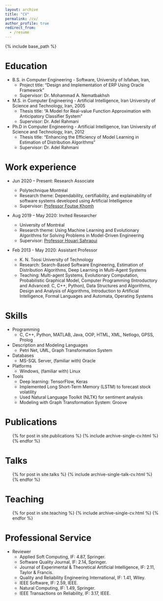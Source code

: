 ```yaml
---
layout: archive
title: "CV"
permalink: /cv/
author_profile: true
redirect_from:
  - /resume
---
```


{% include base_path %}

Education
======
* B.S. in Computer Engineering - Software, University of Isfahan, Iran, 
  * Project title: “Design and Implementation of ERP Using Oracle Framework”
  * Supervisor: Dr. Mohammad A. Nematbakhsh
* M.S. in Computer Engineering - Artificial Intelligence, Iran University of Science and Technology, Iran, 2005
  * Thesis title: “A Model for Real-value Function Approximation with Anticipatory Classifier System”
  * Supervisor: Dr. Adel Rahmani
* Ph.D in Computer Engineering - Artificial Intelligence, Iran University of Science and Technology, Iran, 2012
  * Thesis title: “Enhancing the Efficiency of Model Learning in Estimation of Distribution Algorithms”
  * Supervisor: Dr. Adel Rahmani

Work experience
======
* Jun 2020 – Present: Research Associate
  * Polytechnique Montréal
  * Research theme: Dependability, certifiability, and explainability of software systems developed using Artificial Intelligence
  * Supervisor: [Professor Foutse Khomh](http://khomh.net/)

* Aug 2019 – May 2020: Invited Researcher
  * University of Montréal
  * Research theme: Using Machine Learning and Evolutionary Algorithms for Solving Problems in Model-Driven Engineering
  * Supervisor: [Professor Houari Sahraoui](http://www.iro.umontreal.ca/~sahraouh/index_eng.html)

* Feb 2013 - May 2020: Assistant Professor
  * K. N. Toosi University of Technology
  * Research: Search-Based Software Engineering, Estimation of Distribution Algorithms, Deep Learning in Multi-Agent Systems
  * Teaching: Multi-agent Systems, Evolutionary Computation, Probabilistic Graphical Model, Computer Programming (Introductory and Advanced: C, C++, Python), Data Structures and Algorithms, Design and Analysis of Algorithms, Introduction to Artificial Intelligence, Formal Languages and Automata, Operating Systems
  
Skills
======
* Programming
  * C, C++, Python, MATLAB, Java, OOP, HTML, XML, Netlogo, GPSS, Prolog
* Description and Modeling Languages
  * Petri Net, UML, Graph Transformation System
* Databases
  * MS-SQL Server, (familiar with) Oracle
* Platforms
  * Windows, (familiar with) Linux
* Tools
  * Deep learning: TensorFlow, Keras
  * Implemented Long Short-Term Memory (LSTM) to forecast stock volatility
  * Used Natural Language Toolkit (NLTK) for sentiment analysis
  * Modeling with Graph Transformation System: Groove

Publications
======
  <ul>{% for post in site.publications %}
    {% include archive-single-cv.html %}
  {% endfor %}</ul>
  
Talks
======
  <ul>{% for post in site.talks %}
    {% include archive-single-talk-cv.html %}
  {% endfor %}</ul>
  
Teaching
======
  <ul>{% for post in site.teaching %}
    {% include archive-single-cv.html %}
  {% endfor %}</ul>
  
Professional Service
======
* Reviewer
  * Applied Soft Computing, IF: 4.87, Springer.
  * Software Quality Journal, IF: 2.14, Springer.
  * Journal of Experimental & Theoretical Artificial Intelligence, IF: 2.11, Taylor & Francis.
  * Quality and Reliability Engineering International, IF: 1.41, Wiley.
  * IEEE Software, IF: 2.59, IEEE.
  * Natural Computing, IF: 1.49, Springer. 
  * IEEE Transactions on Reliability, IF: 3.17, IEEE.
